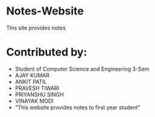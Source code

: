 # Notes-Website

This site provides notes

# Contributed by:
- Student of Computer Science and Engineering 3-Sem
- AJAY KUMAR
- ANKIT PATIL
- PRAVESH TIWARI
- PRIYANSHU SINGH
- VINAYAK MODI
- "This website provides notes to first year student"
